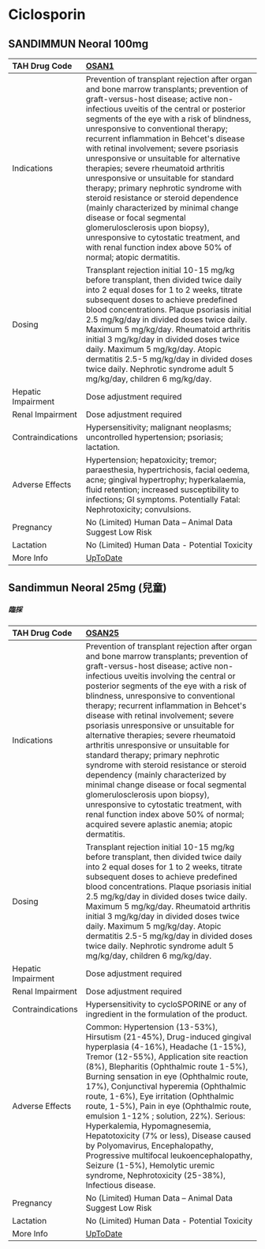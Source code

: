 # Ciclosporin

## SANDIMMUN Neoral 100mg

| TAH Drug Code      | [OSAN1](https://www.tahsda.org.tw/drugs/hissearch.php?drug_code=OSAN1)                                                                                                                                                                                                                                                                                                                                                                                                                                                                                                                                                                                                                                                                                                               |
|:-------------------|:-------------------------------------------------------------------------------------------------------------------------------------------------------------------------------------------------------------------------------------------------------------------------------------------------------------------------------------------------------------------------------------------------------------------------------------------------------------------------------------------------------------------------------------------------------------------------------------------------------------------------------------------------------------------------------------------------------------------------------------------------------------------------------------|
| Indications        | Prevention of transplant rejection after organ and bone marrow transplants; prevention of graft-versus-host disease; active non-infectious uveitis of the central or posterior segments of the eye with a risk of blindness, unresponsive to conventional therapy; recurrent inflammation in Behcet's disease with retinal involvement; severe psoriasis unresponsive or unsuitable for alternative therapies; severe rheumatoid arthritis unresponsive or unsuitable for standard therapy; primary nephrotic syndrome with steroid resistance or steroid dependence (mainly characterized by minimal change disease or focal segmental glomerulosclerosis upon biopsy), unresponsive to cytostatic treatment, and with renal function index above 50% of normal; atopic dermatitis. |
| Dosing             | Transplant rejection initial 10-15 mg/kg before transplant, then divided twice daily into 2 equal doses for 1 to 2 weeks, titrate subsequent doses to achieve predefined blood concentrations. Plaque psoriasis initial 2.5 mg/kg/day in divided doses twice daily. Maximum 5 mg/kg/day. Rheumatoid arthritis initial 3 mg/kg/day in divided doses twice daily. Maximum 5 mg/kg/day. Atopic dermatitis 2.5-5 mg/kg/day in divided doses twice daily. Nephrotic syndrome adult 5 mg/kg/day, children 6 mg/kg/day.                                                                                                                                                                                                                                                                     |
| Hepatic Impairment | Dose adjustment required                                                                                                                                                                                                                                                                                                                                                                                                                                                                                                                                                                                                                                                                                                                                                             |
| Renal Impairment   | Dose adjustment required                                                                                                                                                                                                                                                                                                                                                                                                                                                                                                                                                                                                                                                                                                                                                             |
| Contraindications  | Hypersensitivity; malignant neoplasms; uncontrolled hypertension; psoriasis; lactation.                                                                                                                                                                                                                                                                                                                                                                                                                                                                                                                                                                                                                                                                                              |
| Adverse Effects    | Hypertension; hepatoxicity; tremor; paraesthesia, hypertrichosis, facial oedema, acne; gingival hypertrophy; hyperkalaemia, fluid retention; increased susceptibility to infections; GI symptoms. Potentially Fatal: Nephrotoxicity; convulsions.                                                                                                                                                                                                                                                                                                                                                                                                                                                                                                                                    |
| Pregnancy          | No (Limited) Human Data – Animal Data Suggest Low Risk                                                                                                                                                                                                                                                                                                                                                                                                                                                                                                                                                                                                                                                                                                                               |
| Lactation          | No (Limited) Human Data - Potential Toxicity                                                                                                                                                                                                                                                                                                                                                                                                                                                                                                                                                                                                                                                                                                                                         |
| More Info          | [UpToDate](https://www.uptodate.com/contents/cyclosporine-ciclosporin-systemic-drug-information)                                                                                                                                                                                                                                                                                                                                                                                                                                                                                                                                                                                                                                                                                     |

## Sandimmun Neoral 25mg (兒童)

##### 臨採

| TAH Drug Code      | [OSAN25](https://www.tahsda.org.tw/drugs/hissearch.php?drug_code=OSAN25)                                                                                                                                                                                                                                                                                                                                                                                                                                                                                                                                                                                                                                                                                                                                                 |
|:-------------------|:-------------------------------------------------------------------------------------------------------------------------------------------------------------------------------------------------------------------------------------------------------------------------------------------------------------------------------------------------------------------------------------------------------------------------------------------------------------------------------------------------------------------------------------------------------------------------------------------------------------------------------------------------------------------------------------------------------------------------------------------------------------------------------------------------------------------------|
| Indications        | Prevention of transplant rejection after organ and bone marrow transplants; prevention of graft-versus-host disease; active non-infectious uveitis involving the central or posterior segments of the eye with a risk of blindness, unresponsive to conventional therapy; recurrent inflammation in Behcet's disease with retinal involvement; severe psoriasis unresponsive or unsuitable for alternative therapies; severe rheumatoid arthritis unresponsive or unsuitable for standard therapy; primary nephrotic syndrome with steroid resistance or steroid dependency (mainly characterized by minimal change disease or focal segmental glomerulosclerosis upon biopsy), unresponsive to cytostatic treatment, with renal function index above 50% of normal; acquired severe aplastic anemia; atopic dermatitis. |
| Dosing             | Transplant rejection initial 10-15 mg/kg before transplant, then divided twice daily into 2 equal doses for 1 to 2 weeks, titrate subsequent doses to achieve predefined blood concentrations. Plaque psoriasis initial 2.5 mg/kg/day in divided doses twice daily. Maximum 5 mg/kg/day. Rheumatoid arthritis initial 3 mg/kg/day in divided doses twice daily. Maximum 5 mg/kg/day. Atopic dermatitis 2.5-5 mg/kg/day in divided doses twice daily. Nephrotic syndrome adult 5 mg/kg/day, children 6 mg/kg/day.                                                                                                                                                                                                                                                                                                         |
| Hepatic Impairment | Dose adjustment required                                                                                                                                                                                                                                                                                                                                                                                                                                                                                                                                                                                                                                                                                                                                                                                                 |
| Renal Impairment   | Dose adjustment required                                                                                                                                                                                                                                                                                                                                                                                                                                                                                                                                                                                                                                                                                                                                                                                                 |
| Contraindications  | Hypersensitivity to cycloSPORINE or any of ingredient in the formulation of the product.                                                                                                                                                                                                                                                                                                                                                                                                                                                                                                                                                                                                                                                                                                                                 |
| Adverse Effects    | Common: Hypertension (13-53%), Hirsutism (21-45%), Drug-induced gingival hyperplasia (4-16%), Headache (1-15%), Tremor (12-55%), Application site reaction (8%), Blepharitis (Ophthalmic route 1-5%), Burning sensation in eye (Ophthalmic route, 17%), Conjunctival hyperemia (Ophthalmic route, 1-6%), Eye irritation (Ophthalmic route, 1-5%), Pain in eye (Ophthalmic route, emulsion 1-12% ; solution, 22%). Serious: Hyperkalemia, Hypomagnesemia, Hepatotoxicity (7% or less), Disease caused by Polyomavirus, Encephalopathy, Progressive multifocal leukoencephalopathy, Seizure (1-5%), Hemolytic uremic syndrome, Nephrotoxicity (25-38%), Infectious disease.                                                                                                                                                |
| Pregnancy          | No (Limited) Human Data – Animal Data Suggest Low Risk                                                                                                                                                                                                                                                                                                                                                                                                                                                                                                                                                                                                                                                                                                                                                                   |
| Lactation          | No (Limited) Human Data - Potential Toxicity                                                                                                                                                                                                                                                                                                                                                                                                                                                                                                                                                                                                                                                                                                                                                                             |
| More Info          | [UpToDate](https://www.uptodate.com/contents/cyclosporine-ciclosporin-systemic-drug-information)                                                                                                                                                                                                                                                                                                                                                                                                                                                                                                                                                                                                                                                                                                                         |


